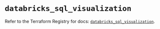 # `databricks_sql_visualization`

Refer to the Terraform Registry for docs: [`databricks_sql_visualization`](https://registry.terraform.io/providers/databricks/databricks/1.88.0/docs/resources/sql_visualization).
